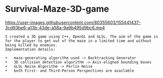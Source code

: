 # Survival-Maze-3D-game

https://user-images.githubusercontent.com/80355603/155441437-3cd93be6-a13b-43de-a58a-9a9b495d9bc6.mp4

	I created a 3D game using C++, OpenGL and GLSL. The aim of the game is for the player to get out of the maze in a limited time and without being killed by enemies. 
	Implementation details: 
  
    •	maze-generating algorithm used -> Backtracking Generator
    •	3D collision detection algorithm -> Axis-aligned bounding boxes  
    •	GLSL Noise Algorithm -> Perlin Noise
    •	both First- and Third-Person Perspectives are available

